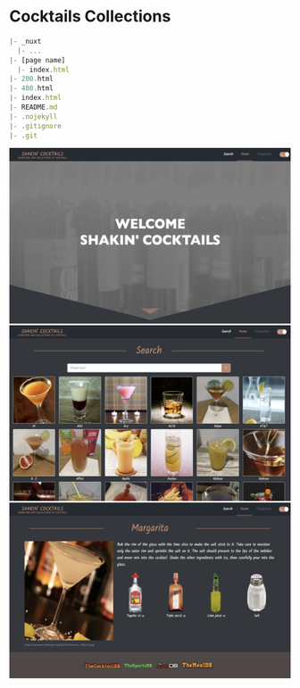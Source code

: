 # Cocktails Collections

```js
|- _nuxt
  |- ...
|- [page name]
  |- index.html
|- 200.html
|- 400.html
|- index.html
|- README.md
|- .nojekyll
|- .gitignore
|- .git
```

![](./images/home.png)
![](./images/search.png)
![](./images/detail.png)
